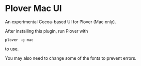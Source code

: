 # Plover Mac UI

An experimental Cocoa-based UI for Plover (Mac only).

After installing this plugin, run Plover with

```
plover -g mac
```

to use.

You may also need to change some of the fonts to prevent errors.
